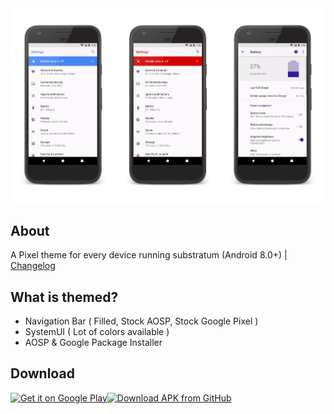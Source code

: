  <img src="https://github.com/folgore95/media/blob/master/pixeltheme2.png"/>

 ## About
A Pixel theme for every device running substratum (Android 8.0+) | <a href="https://gist.github.com/gcantoni/27bd82a81a4689b3fac9db7999acdaf0">Changelog</a>

 ## What is themed?
 - Navigation Bar ( Filled, Stock AOSP, Stock Google Pixel )
 - SystemUI ( Lot of colors available )
 - AOSP & Google Package Installer

 ## Download
 [<img src="https://github.com/folgore95/pixeltheme/blob/master/google-play-badge.png" alt="Get it on Google Play" height="60">](https://play.google.com/store/apps/details?id=it.folgore95.pixel)[<img src="https://github.com/folgore95/pixeltheme/blob/master/github.png" alt="Download APK from GitHub" height="60">](https://github.com/gcantoni/pixeltheme/releases)
